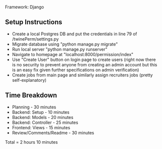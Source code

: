 Framework: Django

Setup Instructions
--------------------------------
- Create a local Postgres DB and put the credentials in line 79 of /twinePerm/settings.py
- Migrate database using "python manage.py migrate"
- Run local server "python manage.py runserver"
- Navigate to homepage at "localhost:8000/permission/index"
- Use "Create User" button on login page to create users (right now there is no security to prevent anyone from creating an admin account but this is an easy fix given further specifications on admin verification)
- Create jobs from main page and similarly assign recruiters jobs (pretty self-explanatory)

Time Breakdown
-------------------------------
- Planning - 30 minutes
- Backend: Setup - 10 minutes
- Backend: Models - 20 minutes
- Backend: Controller - 25 minutes
- Frontend: Views - 15 minutes
- Review/Comments/Readme - 30 minutes

Total = 2 hours 10 minutes
